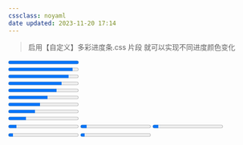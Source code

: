 ```yaml
---
cssclass: noyaml
date updated: 2023-11-20 17:14
---
```


> 启用【自定义】多彩进度条.css 片段 就可以实现不同进度颜色变化

<progress  value="100" max="100">
    </progress>
       <br>
  <progress  value="92" max="100">
    </progress>
    <br>
     <progress  value="86" max="100">
    </progress>
        <br>
       <progress  value="76" max="100">
    </progress>
        <br>
         <progress  value="69" max="100">
    </progress>
        <br>
       <progress  value="56" max="100">
    </progress>
        <br>
      <progress  value="45" max="100">
    </progress>
        <br>
      <progress  value="38" max="100">
    </progress>
        <br>
        <progress  value="25" max="100">
    </progress>
        <br>
      <progress  value="12" max="100">
    </progress>
          <progress  value="9" max="100">
    </progress>
             <progress  value="8" max="100">
    </progress>
             <progress  value="7" max="100">
    </progress>
             <progress  value="6" max="100">
    </progress>
        <br>
